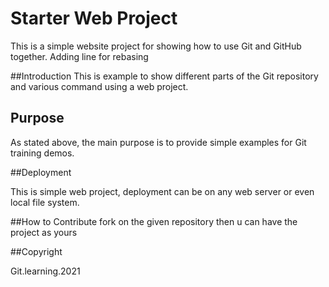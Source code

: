 # Starter Web Project

This is a simple website project for showing how to 
use Git and GitHub together. Adding line for rebasing

##Introduction
This is example to show different parts of the Git repository
and various command using a web project.

## Purpose

As stated above, the main purpose is to provide simple examples for Git
training demos.

##Deployment

This is simple web project, deployment can be
 on any web server or even local file system.

##How to Contribute
fork on the given repository then u can have the project as yours

##Copyright

Git.learning.2021